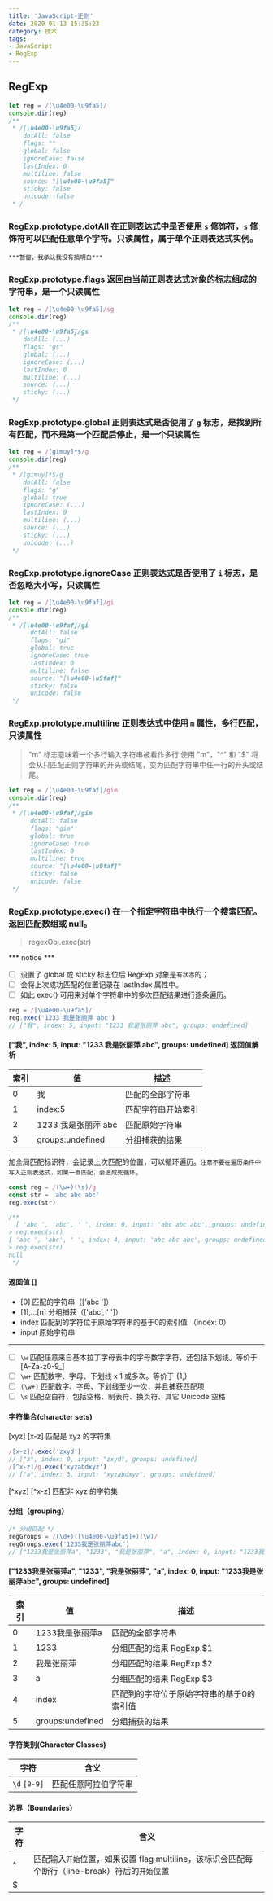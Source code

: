 ```yaml
---
title: 'JavaScript-正则'
date: 2020-01-13 15:35:23
category: 技术
tags:
- JavaScript
- RegExp
---
```


## RegExp
```javascript
let reg = /[\u4e00-\u9fa5]/
console.dir(reg)
/**
 * /[\u4e00-\u9fa5]/
    dotAll: false
    flags: ""
    global: false
    ignoreCase: false
    lastIndex: 0
    multiline: false
    source: "[\u4e00-\u9fa5]"
    sticky: false
    unicode: false
 * /
```
<!--more-->
### RegExp.prototype.dotAll 在正则表达式中是否使用 `s` 修饰符，`s` 修饰符可以匹配任意单个字符。只读属性，属于单个正则表达式实例。
`***暂留，我承认我没有搞明白***`

### RegExp.prototype.flags 返回由当前正则表达式对象的标志组成的字符串，是一个只读属性
```javascript
let reg = /[\u4e00-\u9fa5]/sg
console.dir(reg)
/**
 * /[\u4e00-\u9fa5]/gs
    dotAll: (...)
    flags: "gs"
    global: (...)
    ignoreCase: (...)
    lastIndex: 0
    multiline: (...)
    source: (...)
    sticky: (...)
 */
```

### RegExp.prototype.global 正则表达式是否使用了 `g` 标志，是找到所有匹配，而不是第一个匹配后停止，是一个只读属性
```javascript
let reg = /[gimuy]*$/g
console.dir(reg)
/**
 * /[gimuy]*$/g
    dotAll: false
    flags: "g"
    global: true
    ignoreCase: (...)
    lastIndex: 0
    multiline: (...)
    source: (...)
    sticky: (...)
    unicode: (...)
 */
```

### RegExp.prototype.ignoreCase 正则表达式是否使用了 `i` 标志，是否忽略大小写，只读属性
```javascript
let reg = /[\u4e00-\u9faf]/gi
console.dir(reg)
/**
 * /[\u4e00-\u9faf]/gi
      dotAll: false
      flags: "gi"
      global: true
      ignoreCase: true
      lastIndex: 0
      multiline: false
      source: "[\u4e00-\u9faf]"
      sticky: false
      unicode: false
 */ 
```

### RegExp.prototype.multiline 正则表达式中使用 `m` 属性，多行匹配，只读属性
> "m" 标志意味着一个多行输入字符串被看作多行
> 使用 "m"，"^" 和 "$" 将会从只匹配正则字符串的开头或结尾，变为匹配字符串中任一行的开头或结尾。
```javascript
let reg = /[\u4e00-\u9faf]/gim
console.dir(reg)
/**
 * /[\u4e00-\u9faf]/gim
      dotAll: false
      flags: "gim"
      global: true
      ignoreCase: true
      lastIndex: 0
      multiline: true
      source: "[\u4e00-\u9faf]"
      sticky: false
      unicode: false
 */ 
```

### RegExp.prototype.exec() 在一个指定字符串中执行一个搜索匹配。返回匹配数组或 null。
> regexObj.exec(str)

*** notice ***
- [ ] 设置了 global 或 sticky 标志位后 RegExp 对象是`有状态`的；
- [ ] 会将上次成功匹配的位置记录在 lastIndex 属性中。
- [ ] 如此 exec() 可用来对单个字符串中的多次匹配结果进行逐条遍历。

```javascript
reg = /[\u4e00-\u9fa5]/
reg.exec('1233 我是张丽萍 abc')
// ["我", index: 5, input: "1233 我是张丽萍 abc", groups: undefined]
```
#### ["我", index: 5, input: "1233 我是张丽萍 abc", groups: undefined] 返回值解析
|索引|值|描述|
|--|--|--|
|0|我|匹配的全部字符串|
|1|index:5|匹配字符串开始索引|
|2|1233 我是张丽萍 abc|匹配原始字符串|
|3|groups:undefined|分组捕获的结果|

加全局匹配标识符，会记录上次匹配的位置，可以循环遍历。`注意不要在遍历条件中写入正则表达式，如果一直匹配，会造成死循环`。
```javascript
const reg = /(\w+)(\s)/g
const str = 'abc abc abc'
reg.exec(str)

/**
  [ 'abc ', 'abc', ' ', index: 0, input: 'abc abc abc', groups: undefined ]
> reg.exec(str)
[ 'abc ', 'abc', ' ', index: 4, input: 'abc abc abc', groups: undefined ]
> reg.exec(str)
null
 */
```
#### 返回值 []
* [0] 匹配的字符串（['abc ']）
* [1],...[n] 分组捕获（['abc', ' ']）
* index 匹配到的字符位于原始字符串的基于0的索引值 （index: 0）
* input 原始字符串
---


- [ ] `\w` 匹配任意来自基本拉丁字母表中的字母数字字符，还包括下划线。等价于 [A-Za-z0-9_]
- [ ] `\w+` 匹配数字、字母、下划线 x 1 或多次。等价于 {1,}
- [ ] `(\w+)` 匹配数字、字母、下划线至少一次，并且捕获匹配项
- [ ] `\s` 匹配空白符，包括空格、制表符、换页符、其它 Unicode 空格

#### 字符集合(character sets)
[xyz] [x-z] 匹配是 xyz 的字符集
```javascript
/[x-z]/.exec('zxyd')
// ["z", index: 0, input: "zxyd", groups: undefined]
/[^x-z]/g.exec('xyzabdxyz')
// ["a", index: 3, input: "xyzabdxyz", groups: undefined]
```
[^xyz] [^x-z] 匹配非 xyz 的字符集

#### 分组（grouping）
```javascript
/* 分组匹配 */
regGroups = /(\d+)([\u4e00-\u9fa5]+)(\w)/
regGroups.exec('1233我是张丽萍abc')
// ["1233我是张丽萍a", "1233", "我是张丽萍", "a", index: 0, input: "1233我是张丽萍abc", groups: undefined]
```
#### ["1233我是张丽萍a", "1233", "我是张丽萍", "a", index: 0, input: "1233我是张丽萍abc", groups: undefined]
|索引|值|描述|
|--|--|--|
|0|1233我是张丽萍a|匹配的全部字符串|
|1|1233|分组匹配的结果 RegExp.$1|
|2|我是张丽萍|分组匹配的结果 RegExp.$2|
|3|a|分组匹配的结果 RegExp.$3|
|4|index|匹配到的字符位于原始字符串的基于0的索引值||
|5|groups:undefined|分组捕获的结果|

#### 字符类别(Character Classes)
|字符|含义|
|--|--|
|`\d` `[0-9]`|匹配任意阿拉伯字符串|

#### 边界（Boundaries）
|字符|含义|
|--|--|
|^|匹配输入`开始`位置，如果设置 flag multiline，该标识会匹配每个断行（line-break）符后的`开始`位置|
|$||匹配输入`结束`位置，如果设置 flag multiline，该标识会匹配每个断行（line-break）符后的`结束`位置|